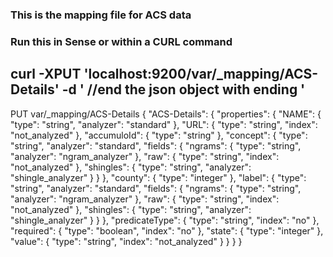 ### This is the mapping file for ACS data
### Run this in Sense or within a CURL command
## curl -XPUT 'localhost:9200/var/_mapping/ACS-Details' -d ' //end the json object with ending '

PUT var/_mapping/ACS-Details 
{
    "ACS-Details": {
            "properties": {
               "NAME": {
                  "type": "string",
                  "analyzer": "standard"
               },
               "URL": {
                  "type": "string",
                  "index": "not_analyzed"
               },
               "accumuloId": {
                  "type": "string"
               },
               "concept": {
                  "type": "string",
                  "analyzer": "standard",
                  "fields": {
                     "ngrams": {
                        "type": "string",
                        "analyzer": "ngram_analyzer"
                     },
                     "raw": {
                        "type": "string",
                        "index": "not_analyzed"
                     },
                     "shingles": {
                        "type": "string",
                        "analyzer": "shingle_analyzer"
                     }
                  }
               },
               "county": {
                  "type": "integer"
               },
               "label": {
                  "type": "string",
                  "analyzer": "standard",
                  "fields": {
                     "ngrams": {
                        "type": "string",
                        "analyzer": "ngram_analyzer"
                     },
                     "raw": {
                        "type": "string",
                        "index": "not_analyzed"
                     },
                     "shingles": {
                        "type": "string",
                        "analyzer": "shingle_analyzer"
                     }
                  }
               },
               "predicateType": {
                  "type": "string",
                  "index": "no"
               },
               "required": {
                  "type": "boolean",
                  "index": "no"
               },
               "state": {
                  "type": "integer"
               },
               "value": {
                  "type": "string",
                  "index": "not_analyzed"
               }
            }
         }
}